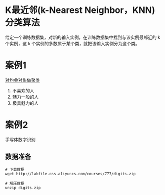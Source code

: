 # K最近邻(k-Nearest Neighbor，KNN)分类算法
给定一个训练数据集，对新的输入实例，在训练数据集中找到与该实例最邻近的 k 个实例，这 k 个实例的多数属于某个类，就把该输入实例分为这个类。


# 案例1

[对约会对象做聚类](./KNN_dating.py)

1. 不喜欢的人
2. 魅力一般的人
3. 极具魅力的人


# 案例2
手写体数字识别
## 数据准备
```shell
# 下载数据
wget http://labfile.oss.aliyuncs.com/courses/777/digits.zip

# 解压数据
unzip digits.zip
```






